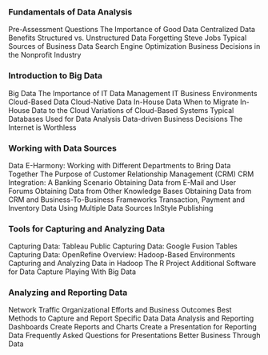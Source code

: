 ### Fundamentals of Data Analysis
Pre-Assessment Questions
The Importance of Good Data
Centralized Data Benefits
Structured vs. Unstructured Data
Forgetting Steve Jobs
Typical Sources of Business Data
Search Engine Optimization
Business Decisions in the Nonprofit Industry

### Introduction to Big Data
Big Data
The Importance of IT Data Management
IT Business Environments
Cloud-Based Data
Cloud-Native Data
In-House Data
When to Migrate In-House Data to the Cloud
Variations of Cloud-Based Systems
Typical Databases Used for Data Analysis
Data-driven Business Decisions
The Internet is Worthless

### Working with Data Sources
Data E-Harmony: Working with	Different Departments to Bring Data Together
The Purpose of Customer	Relationship Management (CRM)
CRM Integration: A Banking Scenario
Obtaining Data from E-Mail and User Forums
Obtaining Data from Other Knowledge Bases
Obtaining Data from CRM and	Business-To-Business Frameworks
Transaction, Payment and Inventory Data
Using Multiple Data Sources	InStyle Publishing

### Tools for Capturing and Analyzing Data
Capturing Data: Tableau Public
Capturing Data: Google Fusion Tables
Capturing Data: OpenRefine
Overview: Hadoop-Based Environments
Capturing and Analyzing Data in	Hadoop
The R Project
Additional Software for Data Capture
Playing With Big Data

### Analyzing and Reporting Data
Network Traffic
Organizational Efforts and Business Outcomes
Best Methods to Capture and	Report Specific Data
Data Analysis and Reporting	Dashboards
Create Reports and Charts
Create a Presentation for Reporting	Data
Frequently Asked Questions for Presentations
Better Business Through Data
